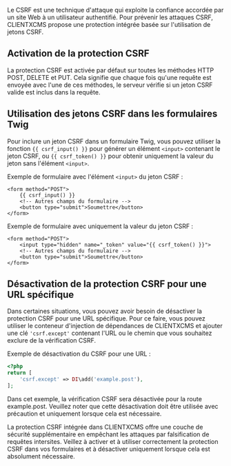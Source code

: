 
Le CSRF est une technique d'attaque qui exploite la confiance accordée par un site Web à un utilisateur authentifié. Pour prévenir les attaques CSRF, CLIENTXCMS propose une protection intégrée basée sur l'utilisation de jetons CSRF.

## Activation de la protection CSRF

La protection CSRF est activée par défaut sur toutes les méthodes HTTP POST, DELETE et PUT. Cela signifie que chaque fois qu'une requête est envoyée avec l'une de ces méthodes, le serveur vérifie si un jeton CSRF valide est inclus dans la requête.

## Utilisation des jetons CSRF dans les formulaires Twig

Pour inclure un jeton CSRF dans un formulaire Twig, vous pouvez utiliser la fonction `{{ csrf_input() }}` pour générer un élément `<input>` contenant le jeton CSRF, ou `{{ csrf_token() }}` pour obtenir uniquement la valeur du jeton sans l'élément `<input>`.

Exemple de formulaire avec l'élément `<input>` du jeton CSRF :

```twig
<form method="POST">
    {{ csrf_input() }}
    <!-- Autres champs du formulaire -->
    <button type="submit">Soumettre</button>
</form>
```

Exemple de formulaire avec uniquement la valeur du jeton CSRF :

```twig
<form method="POST">
    <input type="hidden" name="_token" value="{{ csrf_token() }}">
    <!-- Autres champs du formulaire -->
    <button type="submit">Soumettre</button>
</form>
```

## Désactivation de la protection CSRF pour une URL spécifique

Dans certaines situations, vous pouvez avoir besoin de désactiver la protection CSRF pour une URL spécifique. Pour ce faire, vous pouvez utiliser le conteneur d'injection de dépendances de CLIENTXCMS et ajouter une clé `'csrf.except'` contenant l'URL ou le chemin que vous souhaitez exclure de la vérification CSRF.

Exemple de désactivation du CSRF pour une URL :

```php
<?php
return [
    'csrf.except' => DI\add('example.post'),
];
```

Dans cet exemple, la vérification CSRF sera désactivée pour la route example.post. Veuillez noter que cette désactivation doit être utilisée avec précaution et uniquement lorsque cela est nécessaire.

La protection CSRF intégrée dans CLIENTXCMS offre une couche de sécurité supplémentaire en empêchant les attaques par falsification de requêtes intersites. Veillez à activer et à utiliser correctement la protection CSRF dans vos formulaires et à désactiver uniquement lorsque cela est absolument nécessaire.